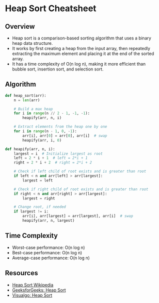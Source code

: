 # Heap Sort Cheatsheet

## Overview

- Heap sort is a comparison-based sorting algorithm that uses a binary heap data structure.
- It works by first creating a heap from the input array, then repeatedly extracting the maximum element and placing it at the end of the sorted array.
- It has a time complexity of O(n log n), making it more efficient than bubble sort, insertion sort, and selection sort.

## Algorithm

```python
def heap_sort(arr):
    n = len(arr)

    # Build a max heap
    for i in range(n // 2 - 1, -1, -1):
        heapify(arr, n, i)

    # Extract elements from the heap one by one
    for i in range(n - 1, 0, -1):
        arr[i], arr[0] = arr[0], arr[i]  # swap
        heapify(arr, i, 0)

def heapify(arr, n, i):
    largest = i  # Initialize largest as root
    left = 2 * i + 1  # left = 2*i + 1
    right = 2 * i + 2  # right = 2*i + 2

    # Check if left child of root exists and is greater than root
    if left < n and arr[left] > arr[largest]:
        largest = left

    # Check if right child of root exists and is greater than root
    if right < n and arr[right] > arr[largest]:
        largest = right

    # Change root, if needed
    if largest != i:
        arr[i], arr[largest] = arr[largest], arr[i]  # swap
        heapify(arr, n, largest)
```

## Time Complexity

- Worst-case performance: O(n log n)
- Best-case performance: O(n log n)
- Average-case performance: O(n log n)

## Resources

- [Heap Sort Wikipedia](https://en.wikipedia.org/wiki/Heapsort)
- [GeeksforGeeks: Heap Sort](https://www.geeksforgeeks.org/heap-sort/)
- [Visualgo: Heap Sort](https://visualgo.net/en/sorting)